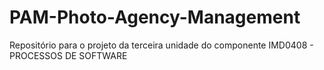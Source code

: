 # PAM-Photo-Agency-Management
Repositório para o projeto da terceira unidade do componente IMD0408 - PROCESSOS DE SOFTWARE
